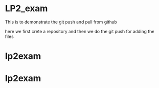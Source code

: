 # LP2_exam
This is to demonstrate the git push and pull from github

here we first crete a  repository and then we do the git push for adding the files 
# lp2exam
# lp2exam
